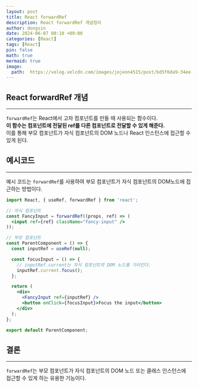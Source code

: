 ```yaml
---
layout: post
title: React forwardRef
description: React forwardRef 개념정리
author: dongsin
date: 2024-06-07 00:10 +09:00
categories: [React]
tags: [React]
pin: false
math: true
mermaid: true
image:
  path:  https://velog.velcdn.com/images/jojeon4515/post/bd5f6da9-34ee-4f04-8afb-bb853341fb6f/image.png
---
```


## React forwardRef 개념
---
`forwardRef`는 React에서 고차 컴포넌트를 만들 때 사용되는 함수이다. <br />
**이 함수는 컴포넌트에 전달된 ref를 다른 컴포넌트로 전달할 수 있게 해준다.** <br />
이를 통해 부모 컴포넌트가 자식 컴포넌트의 DOM 노드나 React 인스턴스에 접근할 수 있게 된다.<br />

## 예시코드
---
예시 코드는 `forwardRef`를 사용하여 부모 컴포넌트가 자식 컴포넌트의 DOM노드에 접근하는 방법이다.
```jsx
import React, { useRef, forwardRef } from 'react';

// 자식 컴포넌트
const FancyInput = forwardRef((props, ref) => (
  <input ref={ref} className="fancy-input" />
));

// 부모 컴포넌트
const ParentComponent = () => {
  const inputRef = useRef(null);

  const focusInput = () => {
    // inputRef.current는 자식 컴포넌트의 DOM 노드를 가리킨다.
    inputRef.current.focus();
  };

  return (
    <div>
      <FancyInput ref={inputRef} />
      <button onClick={focusInput}>Focus the input</button>
    </div>
  );
};

export default ParentComponent;
```

## 결론
---

`forwardRef`는 부모 컴포넌트가 자식 컴포넌트의 DOM 노드 또는 클래스 인스턴스에 접근할 수 있게 하는 유용한 기능이다. 
